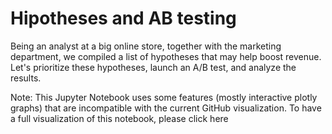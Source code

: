 # Hipotheses and AB testing
Being an analyst at a big online store, together with the marketing department, we compiled a list of hypotheses that may help boost revenue. Let's prioritize these hypotheses, launch an A/B test, and analyze the results. 


Note: This Jupyter Notebook uses some features (mostly interactive plotly graphs) that are incompatible with the current GitHub visualization.
To have a full visualization of this notebook, please click here
